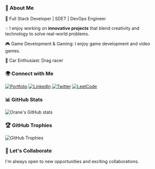 ### 📜 About Me
🚀 Full Stack Developer | SDET | DevOps Engineer

💡 I enjoy working on **innovative projects** that blend creativity and technology to solve real-world problems.

🎮 Game Development & Gaming: I enjoy game development and video games.

🚗 Car Enthusiast: Drag racer

### 🌍 Connect with Me
<p align="left">
  <a href="https://www.oranefindley.com/" target="_blank"><img src="https://img.shields.io/badge/Portfolio-000?style=for-the-badge&logo=google-chrome&logoColor=white" alt="Portfolio"></a>
  <a href="https://www.linkedin.com/in/orane-findley" target="_blank"><img src="https://img.shields.io/badge/LinkedIn-0077B5?style=for-the-badge&logo=linkedin&logoColor=white" alt="LinkedIn"></a>
  <a href="https://twitter.com/orane_findley" target="_blank"><img src="https://img.shields.io/badge/Twitter-1DA1F2?style=for-the-badge&logo=twitter&logoColor=white" alt="Twitter"></a>
  <a href="https://leetcode.com/u/ofindley/" target="_blank"><img src="https://img.shields.io/badge/LeetCode-FFA116?style=for-the-badge&logo=leetcode&logoColor=white" alt="LeetCode"></a>
</p>

### 📊 GitHub Stats
<p align="left">
  <img src="https://github-readme-stats.vercel.app/api?username=ofindley&show_icons=true&theme=radical" alt="Orane's GitHub stats">
</p>

### 🏆 GitHub Trophies
<p align="left">
  <img src="https://github-profile-trophy.vercel.app/?username=ofindley&theme=radical" alt="GitHub Trophies">
</p>

### 🤝 Let's Collaborate
I'm always open to new opportunities and exciting collaborations.

